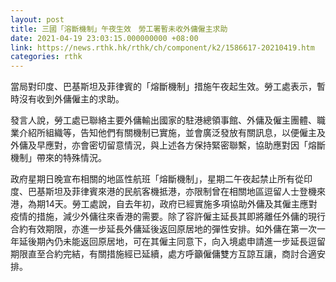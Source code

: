 ```yaml
---
layout: post
title: 三國「溶斷機制」午夜生效　勞工署暫未收外傭僱主求助
date: 2021-04-19 23:03:15.000000000 +08:00
link: https://news.rthk.hk/rthk/ch/component/k2/1586617-20210419.htm
categories: rthk
---
```


當局對印度、巴基斯坦及菲律賓的「熔斷機制」措施午夜起生效。勞工處表示，暫時沒有收到外傭僱主的求助。

發言人說，勞工處已聯絡主要外傭輸出國家的駐港總領事館、外傭及僱主團體、職業介紹所組織等，告知他們有關機制已實施，並會廣泛發放有關訊息，以便僱主及外傭及早應對，亦會密切留意情況，與上述各方保持緊密聯繫，協助應對因「熔斷機制」帶來的特殊情況。

政府星期日晚宣布相關的地區性航班「熔斷機制」，星期二午夜起禁止所有從印度、巴基斯坦及菲律賓來港的民航客機抵港，亦限制曾在相關地區逗留人士登機來港，為期14天。勞工處說，自去年初，政府已經實施多項協助外傭及其僱主應對疫情的措施，減少外傭往來香港的需要。除了容許僱主延長其即將離任外傭的現行合約有效期限，亦進一步延長外傭延後返回原居地的彈性安排。如外傭在第一次一年延後期內仍未能返回原居地，可在其僱主同意下，向入境處申請進一步延長逗留期限直至合約完結，有關措施經已延續，處方呼籲僱傭雙方互諒互讓，商討合適安排。
